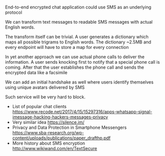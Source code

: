 End-to-end encrypted chat application could use SMS as an underlying protocol

We can transform text messages to readable SMS messages with actual English words.

The transform itself can be trivial. A user generates a dictionary which maps all possible trigrams to English words. The dictionary ~2.5MB and every endpoint will have to store a map for every connection

In yet another approach we can use actual phone calls to deliver the information. A user sends knocking first to notify that a special phone call is coming. After that the user establishes the phone call and sends the encrypted data like a facsimile 

We can add an initial handshake as well where users identify themselves using unique avatars delivered by SMS

Such service will be very hard to block.

* List of popular chat clients https://www.recode.net/2017/4/15/15297316/apps-whatsapp-signal-imessage-hacking-hackers-messages-privacy
* Very similar idea https://silence.im/
* Privacy and Data Protection in Smartphone Messengers https://www.sba-research.org/wp-content/uploads/publications/paper_drafthp.pdf 
*  More history about SMS encryption http://www.wikiwand.com/en/TextSecure
